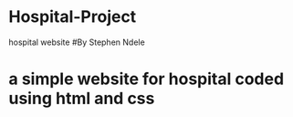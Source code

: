 # Hospital-Project
hospital website
#By Stephen Ndele
# a simple website for hospital coded using html and css
